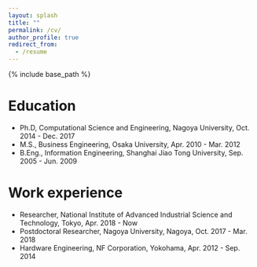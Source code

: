 ```yaml
---
layout: splash
title: ""
permalink: /cv/
author_profile: true
redirect_from:
  - /resume
---
```


{% include base_path %}

Education
======
* Ph.D, Computational Science and Engineering, Nagoya University, Oct. 2014 - Dec. 2017 
* M.S., Business Engineering, Osaka University, Apr. 2010 - Mar. 2012
* B.Eng., Information Engineering, Shanghai Jiao Tong University, Sep. 2005 - Jun. 2009

Work experience
======
* Researcher, National Institute of Advanced Industrial Science and Technology, Tokyo, Apr. 2018 - Now
* Postdoctoral Researcher, Nagoya University, Nagoya, Oct. 2017 - Mar. 2018
* Hardware Engineering, NF Corporation, Yokohama, Apr. 2012 - Sep. 2014
  
<!-- Skills
======
* Skill 1
* Skill 2
  * Sub-skill 2.1
  * Sub-skill 2.2
  * Sub-skill 2.3
* Skill 3

Publications
======
  <ul>{% for post in site.publications %}
    {% include archive-single-cv.html %}
  {% endfor %}</ul>
  
Talks
======
  <ul>{% for post in site.talks %}
    {% include archive-single-talk-cv.html %}
  {% endfor %}</ul>
  
Teaching
======
  <ul>{% for post in site.teaching %}
    {% include archive-single-cv.html %}
  {% endfor %}</ul>
  
Service and leadership
======
* Currently signed in to 43 different slack teams -->

